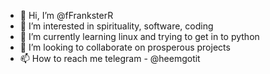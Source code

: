 - 👋 Hi, I’m @fFranksterR
- 👀 I’m interested in spirituality, software, coding
- 🌱 I’m currently learning linux and trying to get in to python
- 💞️ I’m looking to collaborate on prosperous projects
- 📫 How to reach me telegram - @heemgotit

<!---
fFranksterR/fFranksterR is a ✨ special ✨ repository because its `README.md` (this file) appears on your GitHub profile.
You can click the Preview link to take a look at your changes.
--->
